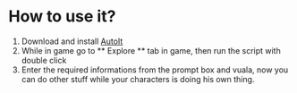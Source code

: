 # How to use it? #

1. Download and install [AutoIt](https://www.autoitscript.com/site/autoit/downloads/)
2. While in game go to ** Explore ** tab in game, then run the script with double click
3. Enter the required informations from the prompt box and vuala, now you can do other stuff while your characters is doing his own thing.

